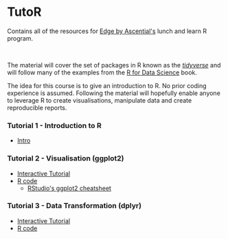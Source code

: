 # TutoR

Contains all of the resources for [Edge by Ascential's](https://www.ascentialedge.com/) lunch and learn R program.

<br>

The material will cover the set of packages in R known as the [*tidyverse*](https://www.tidyverse.org/) and will follow many of the examples from the [R for Data Science](http://r4ds.had.co.nz/index.html) book.

The idea for this course is to give an introduction to R. No prior coding experience is assumed. Following the material will hopefully enable anyone to leverage R to create visualisations, manipulate data and create reproducible reports.

### Tutorial 1 - Introduction to R

- [Intro](/Tutorial_01_intro/Tutorial_01.md)


### Tutorial 2 - Visualisation (ggplot2)

- <a href="https://aboland.shinyapps.io/Tutorial_02_interactive/" rel="noopener noreferrer" target="_blank">Interactive Tutorial</a>
- [R code](/Tutorial_02_Visualisation/Tutorial_02.Rmd)  
    - <a href="https://www.rstudio.com/wp-content/uploads/2015/03/ggplot2-cheatsheet.pdf" rel="noopener noreferrer" target="_blank">RStudio's ggplot2 cheatsheet</a>


### Tutorial 3 - Data Transformation (dplyr)

- <a href="https://aboland.shinyapps.io/Tutorial_03_interactive/" rel="noopener noreferrer" target="_blank">Interactive Tutorial</a>
- [R code](/Tutorial_03_Transformation/Tutorial_03.Rmd)
